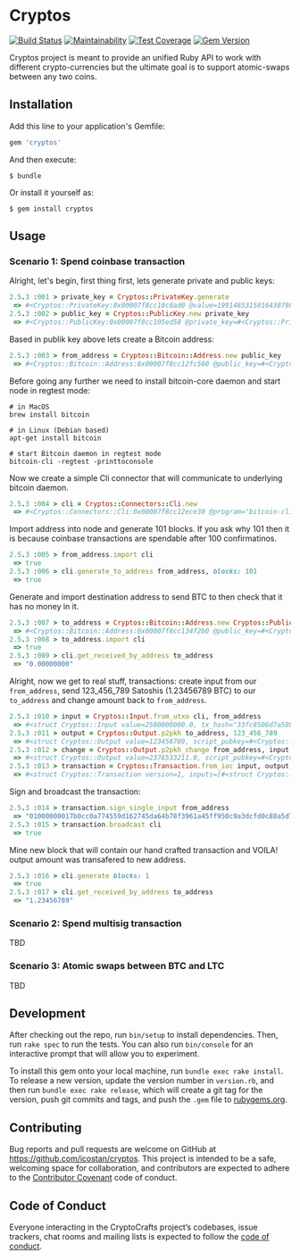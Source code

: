 # Cryptos
[![Build Status](https://travis-ci.org/icostan/cryptos.svg?branch=master)](https://travis-ci.org/icostan/cryptos)
[![Maintainability](https://api.codeclimate.com/v1/badges/d929c152bff4fe5be78f/maintainability)](https://codeclimate.com/github/icostan/cryptos/maintainability)
[![Test Coverage](https://api.codeclimate.com/v1/badges/d929c152bff4fe5be78f/test_coverage)](https://codeclimate.com/github/icostan/cryptos/test_coverage)
[![Gem Version](https://badge.fury.io/rb/cryptos.svg)](https://badge.fury.io/rb/cryptos)

Cryptos project is meant to provide an unified Ruby API to work with different crypto-currencies but the ultimate goal is to support atomic-swaps between any two coins.


## Installation

Add this line to your application's Gemfile:

```ruby
gem 'cryptos'
```

And then execute:

    $ bundle

Or install it yourself as:

    $ gem install cryptos

## Usage

### Scenario 1: Spend coinbase transaction

Alright, let's begin, first thing first, lets generate private and public keys:

```ruby
2.5.3 :001 > private_key = Cryptos::PrivateKey.generate
 => #<Cryptos::PrivateKey:0x00007f8cc10c0ad0 @value=1991485315816438798044329630916774278846523543844864946402119577704095054145, @order=115792089237316195423570985008687907852837564279074904382605163141518161494337>
2.5.3 :002 > public_key = Cryptos::PublicKey.new private_key
 => #<Cryptos::PublicKey:0x00007f8cc105ed58 @private_key=#<Cryptos::PrivateKey:0x00007f8cc10c0ad0 @value=1991485315816438798044329630916774278846523543844864946402119577704095054145, @order=115792089237316195423570985008687907852837564279074904382605163141518161494337>, @x=107779388491921327681974754398507503201871466663959093103394577491037829153768, @y=78060352001932916201234328232450653863791592111885208305671830584742527863131>
```

Based in publik key above lets create a Bitcoin address:

```ruby
2.5.3 :003 > from_address = Cryptos::Bitcoin::Address.new public_key
 => #<Cryptos::Bitcoin::Address:0x00007f8cc12fc560 @public_key=#<Cryptos::PublicKey:0x00007f8cc105ed58 @private_key=#<Cryptos::PrivateKey:0x00007f8cc10c0ad0 @value=1991485315816438798044329630916774278846523543844864946402119577704095054145, @order=115792089237316195423570985008687907852837564279074904382605163141518161494337>, @x=107779388491921327681974754398507503201871466663959093103394577491037829153768, @y=78060352001932916201234328232450653863791592111885208305671830584742527863131>, @testnet=true>
```

Before going any further we need to install bitcoin-core daemon and start node in regtest mode:

```shell
# in MacOS
brew install bitcoin

# in Linux (Debian based)
apt-get install bitcoin

# start Bitcoin daemon in regtest mode
bitcoin-cli -regtest -printtoconsole
```

Now we create a simple Cli connector that will communicate to underlying bitcoin daemon.

```ruby
2.5.3 :004 > cli = Cryptos::Connectors::Cli.new
 => #<Cryptos::Connectors::Cli:0x00007f8cc12ece30 @program="bitcoin-cli", @network="regtest", @verbose=false>
```

Import address into node and generate 101 blocks. If you ask why 101 then it is because coinbase transactions are spendable after 100 confirmatinos.

```ruby
2.5.3 :005 > from_address.import cli
 => true
2.5.3 :006 > cli.generate_to_address from_address, blocks: 101
 => true
```

Generate and import destination address to send BTC to then check that it has no money in it.

```ruby
2.5.3 :007 > to_address = Cryptos::Bitcoin::Address.new Cryptos::PublicKey.new Cryptos::PrivateKey.generate
 => #<Cryptos::Bitcoin::Address:0x00007f8cc134f2b0 @public_key=#<Cryptos::PublicKey:0x00007f8cc128fa78 @private_key=#<Cryptos::PrivateKey:0x00007f8cc128faa0 @value=104555233989943463494354097619221894829574308702717051161491781222000198727347, @order=115792089237316195423570985008687907852837564279074904382605163141518161494337>, @x=1402024405898287938501468401055931693243587868828983898835308320263377717122, @y=89146164815925753866667564550747587615674131412309491381641677989226156891240>, @testnet=true>
2.5.3 :008 > to_address.import cli
 => true
2.5.3 :009 > cli.get_received_by_address to_address
 => "0.00000000"
```

Alright, now we get to real stuff, transactions: create input from our ```from_address```, send 123_456_789 Satoshis (1.23456789 BTC) to our ```to_address``` and change amount back to ```from_address```.

```ruby
2.5.3 :010 > input = Cryptos::Input.from_utxo cli, from_address
 => #<struct Cryptos::Input value=2500000000.0, tx_hash="33fc8506d7a5880cfddca3c950f95fa461398fb764da4527169d5574a7c00c7b", index=0, script_sig=nil, sequence=68719476735>
2.5.3 :011 > output = Cryptos::Output.p2pkh to_address, 123_456_789
 => #<struct Cryptos::Output value=123456789, script_pubkey=#<Cryptos::Script:0x00007f8cc12ed8a8 @script="OP_DUP OP_HASH160 9aae79929e4364ab3aabe1f83a875304d1b67a3a OP_EQUALVERIFY OP_CHECKSIG">>
2.5.3 :012 > change = Cryptos::Output.p2pkh_change from_address, input, output
 => #<struct Cryptos::Output value=2376533211.0, script_pubkey=#<Cryptos::Script:0x00007f8cc12cfdd0 @script="OP_DUP OP_HASH160 57a58e05aedfbb6bd97b373baf65ce7cc318351b OP_EQUALVERIFY OP_CHECKSIG">>
2.5.3 :013 > transaction = Cryptos::Transaction.from_ioc input, output, change
 => #<struct Cryptos::Transaction version=1, inputs=[#<struct Cryptos::Input value=2500000000.0, tx_hash="33fc8506d7a5880cfddca3c950f95fa461398fb764da4527169d5574a7c00c7b", index=0, script_sig=nil, sequence=68719476735>], outputs=[#<struct Cryptos::Output value=123456789, script_pubkey=#<Cryptos::Script:0x00007f8cc12ed8a8 @script="OP_DUP OP_HASH160 9aae79929e4364ab3aabe1f83a875304d1b67a3a OP_EQUALVERIFY OP_CHECKSIG">>, #<struct Cryptos::Output value=2376533211.0, script_pubkey=#<Cryptos::Script:0x00007f8cc12cfdd0 @script="OP_DUP OP_HASH160 57a58e05aedfbb6bd97b373baf65ce7cc318351b OP_EQUALVERIFY OP_CHECKSIG">>], locktime=0>
```

Sign and broadcast the transaction:

```ruby
2.5.3 :014 > transaction.sign_single_input from_address
 => "01000000017b0cc0a774559d162745da64b78f3961a45ff950c9a3dcfd0c88a5d70685fc33000000006a473044022020b53986c2ef08d54137e57f1c231a0c2fe1b6dc88c7208ecef6f7474bae985002203027db653202da53ce081da46431ef1f88f3e1bf47254940a58740a86506cbc3012103ee48f8db1d9a5dfc1b620dbe9566b77d995e0325b91d3b661a697272920f43e8ffffffff0215cd5b07000000001976a9149aae79929e4364ab3aabe1f83a875304d1b67a3a88acdb04a78d000000001976a91457a58e05aedfbb6bd97b373baf65ce7cc318351b88ac00000000"
2.5.3 :015 > transaction.broadcast cli
 => true
```

Mine new block that will contain our hand crafted transaction and VOILA! output amount was transafered to new address.

```ruby
2.5.3 :016 > cli.generate blocks: 1
 => true
2.5.3 :017 > cli.get_received_by_address to_address
 => "1.23456789"
```

### Scenario 2: Spend multisig transaction

TBD

### Scenario 3: Atomic swaps between BTC and LTC

TBD

## Development

After checking out the repo, run `bin/setup` to install dependencies. Then, run `rake spec` to run the tests. You can also run `bin/console` for an interactive prompt that will allow you to experiment.

To install this gem onto your local machine, run `bundle exec rake install`. To release a new version, update the version number in `version.rb`, and then run `bundle exec rake release`, which will create a git tag for the version, push git commits and tags, and push the `.gem` file to [rubygems.org](https://rubygems.org).

## Contributing

Bug reports and pull requests are welcome on GitHub at https://github.com/icostan/cryptos. This project is intended to be a safe, welcoming space for collaboration, and contributors are expected to adhere to the [Contributor Covenant](http://contributor-covenant.org) code of conduct.

## Code of Conduct

Everyone interacting in the CryptoCrafts project’s codebases, issue trackers, chat rooms and mailing lists is expected to follow the [code of conduct](https://github.com/icostan/cryptos/blob/master/CODE_OF_CONDUCT.md).

